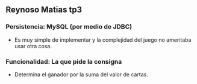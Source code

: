 ## Reynoso Matias tp3


### Persistencia: MySQL (por medio de JDBC)
- Es muy simple de implementar y la complejidad del juego no ameritaba usar otra cosa.


### Funcionalidad: La que pide la consigna
- Determina el ganador por la suma del valor de cartas.



